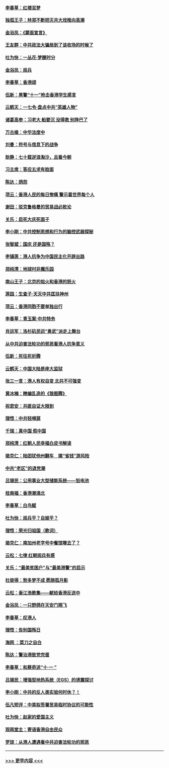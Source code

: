#### [李春草：红楼沤梦](../pages/nsc993/n11569673.md?t=10052111) 
#### [独孤王子：林郑不断把灭共大戏推向高潮](../pages/nsc993/n11569381.md?t=10052111) 
#### [金浴凤：《蒙面宣言》](../pages/nsc993/n11569368.md?t=10052111) 
#### [王友群：中共政法大骗局到了该收场的时候了](../pages/nsc993/n11568940.md?t=10052111) 
#### [吐为快：一丛花‧梦醒时分](../pages/nsc993/n11567491.md?t=10052111) 
#### [金浴凤：阅兵](../pages/nsc993/n11567454.md?t=10052111) 
#### [李春草：香港颂](../pages/nsc993/n11567444.md?t=10052111) 
#### [伍新：黑警“十一”枪击香港学生感言](../pages/nsc993/n11567426.md?t=10052111) 
#### [云鹤天：一七令‧盘点中共“英雄人物”](../pages/nsc993/n11567091.md?t=10052111) 
#### [诸葛高参：习老大 船要沉 没得救 别挣巴了](../pages/nsc993/n11566976.md?t=10052111) 
#### [万古缘：中华法度中](../pages/nsc993/n11566726.md?t=10052111) 
#### [刘曼：符号与信息下的战争](../pages/nsc993/n11564655.md?t=10052111) 
#### [耿静：七十载逆浪淘沙，且看今朝](../pages/nsc993/n11564520.md?t=10052111) 
#### [习主席：答应五求有脸面](../pages/nsc993/n11563953.md?t=10052111) 
#### [陈达：鸽怨](../pages/nsc993/n11561879.md?t=10052111) 
#### [项云：香港人民的每日惨痛  警示着世界每个人](../pages/nsc993/n11559273.md?t=10052111) 
#### [谢田：驳克鲁格曼的贸易战必败论](../pages/nsc993/n11555840.md?t=10052111) 
#### [关乐：启死大庆死面子](../pages/nsc993/n11556823.md?t=10052111) 
#### [李小刚：中共控制思想和行为的脑控武器探秘](../pages/nsc993/n11556776.md?t=10052111) 
#### [张智斌：国庆  还是国殇？](../pages/nsc993/n11556617.md?t=10052111) 
#### [李镇莲：港人抗争为中国民主化开辟出路](../pages/nsc993/n11556570.md?t=10052111) 
#### [郑纯清：地球村非魔乐园](../pages/nsc993/n11555415.md?t=10052111) 
#### [南山王子：北京的焰火和香港的怒火](../pages/nsc993/n11555318.md?t=10052111) 
#### [莲园：生查子·天灭中共匡扶神州](../pages/nsc993/n11555302.md?t=10052111) 
#### [项云：香港同胞不要单独出行](../pages/nsc993/n11555276.md?t=10052111) 
#### [李春草：青玉案‧中共特务](../pages/nsc993/n11552356.md?t=10052111) 
#### [肖运军：洛杉矶民运“勇武”派走上舞台](../pages/nsc993/n11551595.md?t=10052111) 
#### [从中共迫害法轮功的邪恶看港人抗争意义](../pages/nsc993/n11540858.md?t=10052111) 
#### [伍新：死往死折腾](../pages/nsc993/n11550174.md?t=10052111) 
#### [云鹤天：中国大陆是座大监狱](../pages/nsc993/n11550155.md?t=10052111) 
#### [张三一言：港人有权自变 北共不可强变](../pages/nsc993/n11550132.md?t=10052111) 
#### [黄冰楠：瞎编乱造的《狼图腾》](../pages/nsc993/n11550082.md?t=10052111) 
#### [祝君安：共匪自证大限到](../pages/nsc993/n11550041.md?t=10052111) 
#### [理悟：中共轻嘚瑟](../pages/nsc993/n11547978.md?t=10052111) 
#### [千瑞：真中国 假中国](../pages/nsc993/n11547865.md?t=10052111) 
#### [郑纯清：红朝人民幸福白皮书解读](../pages/nsc993/n11547499.md?t=10052111) 
#### [骆克仁：陆团犹他州翻车　揭“省钱”游风险](../pages/nsc993/n11546977.md?t=10052111) 
#### [中共“老区”的退党潮](../pages/nsc993/n11545995.md?t=10052111) 
#### [吕锡民：公用事业大型储能系统——铅电池](../pages/nsc993/n11545701.md?t=10052111) 
#### [桂南福：香港潮涌北](../pages/nsc993/n11545682.md?t=10052111) 
#### [李春草：白鸟赋](../pages/nsc993/n11545663.md?t=10052111) 
#### [吐为快：阅兵乎？自娱乎？](../pages/nsc993/n11545625.md?t=10052111) 
#### [理悟：荣光归祖国（歌词）](../pages/nsc993/n11545616.md?t=10052111) 
#### [骆克仁：南加州老字号中餐馆哪去了？](../pages/nsc993/n11545120.md?t=10052111) 
#### [云松：七律 红朝阅兵有感](../pages/nsc993/n11542394.md?t=10052111) 
#### [关乐：“最美贫困户”与“最美港警”的启示](../pages/nsc993/n11542252.md?t=10052111) 
#### [杜彼得：愁多梦不成 愿随孤月影](../pages/nsc993/n11540296.md?t=10052111) 
#### [云松：香江浩歌集——献给香港反送中](../pages/nsc993/n11540149.md?t=10052111) 
#### [金浴凤：一只野鸽在天安门翔飞](../pages/nsc993/n11540280.md?t=10052111) 
#### [李春草：叹港人](../pages/nsc993/n11540119.md?t=10052111) 
#### [理悟：告别国殇日](../pages/nsc993/n11539610.md?t=10052111) 
#### [海网 ：菜刀之自白](../pages/nsc993/n11539597.md?t=10052111) 
#### [陈达：警治港致党完蛋](../pages/nsc993/n11538127.md?t=10052111) 
#### [李春草：和蔡奇送“十·一 ”](../pages/nsc993/n11537810.md?t=10052111) 
#### [吕锡民：增强型地热系统（EGS）的诱震探讨](../pages/nsc993/n11537765.md?t=10052111) 
#### [李小刚：中共的反人类实验何时休？！](../pages/nsc993/n11537669.md?t=10052111) 
#### [伍凡短评：中美拟签署贸易临时协议的可能性](../pages/nsc993/n11536773.md?t=10052111) 
#### [吐为快：赵家的爱国主义](../pages/nsc993/n11536750.md?t=10052111) 
#### [观雨堂主：寄语香港自由民众](../pages/nsc993/n11536735.md?t=10052111) 
#### [罗琼：从港人遭遇看中共迫害法轮功的邪恶](../pages/nsc993/n11507862.md?t=10052111) 

----
#### [ >>> 更早内容 <<< ](../indexes/nsc993-earlier.md)

